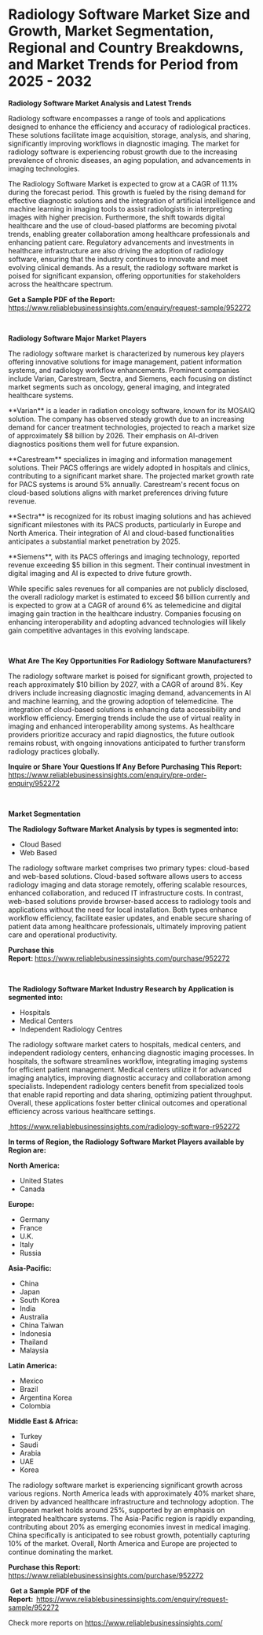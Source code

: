 <p><h1>Radiology Software Market Size and Growth, Market Segmentation, Regional and Country Breakdowns, and Market Trends for Period from 2025 -  2032</h1></p><p><strong>Radiology Software Market Analysis and Latest Trends</strong></p>
<p><p>Radiology software encompasses a range of tools and applications designed to enhance the efficiency and accuracy of radiological practices. These solutions facilitate image acquisition, storage, analysis, and sharing, significantly improving workflows in diagnostic imaging. The market for radiology software is experiencing robust growth due to the increasing prevalence of chronic diseases, an aging population, and advancements in imaging technologies.</p><p>The Radiology Software Market is expected to grow at a CAGR of 11.1% during the forecast period. This growth is fueled by the rising demand for effective diagnostic solutions and the integration of artificial intelligence and machine learning in imaging tools to assist radiologists in interpreting images with higher precision. Furthermore, the shift towards digital healthcare and the use of cloud-based platforms are becoming pivotal trends, enabling greater collaboration among healthcare professionals and enhancing patient care. Regulatory advancements and investments in healthcare infrastructure are also driving the adoption of radiology software, ensuring that the industry continues to innovate and meet evolving clinical demands. As a result, the radiology software market is poised for significant expansion, offering opportunities for stakeholders across the healthcare spectrum.</p></p>
<p><strong>Get a Sample PDF of the Report:&nbsp;</strong> <a href="https://www.reliablebusinessinsights.com/enquiry/request-sample/952272?utm_campaign=2707&utm_medium=2&utm_source=Github&utm_content=ia&utm_term=06032025&utm_id=radiology-software">https://www.reliablebusinessinsights.com/enquiry/request-sample/952272</a></p>
<p>&nbsp;</p>
<p><strong>Radiology Software Major Market Players</strong></p>
<p><p>The radiology software market is characterized by numerous key players offering innovative solutions for image management, patient information systems, and radiology workflow enhancements. Prominent companies include Varian, Carestream, Sectra, and Siemens, each focusing on distinct market segments such as oncology, general imaging, and integrated healthcare systems.</p><p>**Varian** is a leader in radiation oncology software, known for its MOSAIQ solution. The company has observed steady growth due to an increasing demand for cancer treatment technologies, projected to reach a market size of approximately $8 billion by 2026. Their emphasis on AI-driven diagnostics positions them well for future expansion.</p><p>**Carestream** specializes in imaging and information management solutions. Their PACS offerings are widely adopted in hospitals and clinics, contributing to a significant market share. The projected market growth rate for PACS systems is around 5% annually. Carestream's recent focus on cloud-based solutions aligns with market preferences driving future revenue.</p><p>**Sectra** is recognized for its robust imaging solutions and has achieved significant milestones with its PACS products, particularly in Europe and North America. Their integration of AI and cloud-based functionalities anticipates a substantial market penetration by 2025.</p><p>**Siemens**, with its PACS offerings and imaging technology, reported revenue exceeding $5 billion in this segment. Their continual investment in digital imaging and AI is expected to drive future growth.</p><p>While specific sales revenues for all companies are not publicly disclosed, the overall radiology market is estimated to exceed $6 billion currently and is expected to grow at a CAGR of around 6% as telemedicine and digital imaging gain traction in the healthcare industry. Companies focusing on enhancing interoperability and adopting advanced technologies will likely gain competitive advantages in this evolving landscape.</p></p>
<p>&nbsp;</p>
<p><strong>What Are The Key Opportunities For Radiology Software Manufacturers?</strong></p>
<p><p>The radiology software market is poised for significant growth, projected to reach approximately $10 billion by 2027, with a CAGR of around 8%. Key drivers include increasing diagnostic imaging demand, advancements in AI and machine learning, and the growing adoption of telemedicine. The integration of cloud-based solutions is enhancing data accessibility and workflow efficiency. Emerging trends include the use of virtual reality in imaging and enhanced interoperability among systems. As healthcare providers prioritize accuracy and rapid diagnostics, the future outlook remains robust, with ongoing innovations anticipated to further transform radiology practices globally.</p></p>
<p><strong>Inquire or Share Your Questions If Any Before Purchasing This Report:</strong> <a href="https://www.reliablebusinessinsights.com/enquiry/pre-order-enquiry/952272?utm_campaign=2707&utm_medium=2&utm_source=Github&utm_content=ia&utm_term=06032025&utm_id=radiology-software">https://www.reliablebusinessinsights.com/enquiry/pre-order-enquiry/952272</a></p>
<p>&nbsp;</p>
<p><strong>Market Segmentation</strong></p>
<p><strong>The Radiology Software Market Analysis by types is segmented into:</strong></p>
<p><ul><li>Cloud Based</li><li>Web Based</li></ul></p>
<p><p>The radiology software market comprises two primary types: cloud-based and web-based solutions. Cloud-based software allows users to access radiology imaging and data storage remotely, offering scalable resources, enhanced collaboration, and reduced IT infrastructure costs. In contrast, web-based solutions provide browser-based access to radiology tools and applications without the need for local installation. Both types enhance workflow efficiency, facilitate easier updates, and enable secure sharing of patient data among healthcare professionals, ultimately improving patient care and operational productivity.</p></p>
<p><strong>Purchase this Report:&nbsp;</strong><a href="https://www.reliablebusinessinsights.com/purchase/952272?utm_campaign=2707&utm_medium=2&utm_source=Github&utm_content=ia&utm_term=06032025&utm_id=radiology-software">https://www.reliablebusinessinsights.com/purchase/952272</a></p>
<p>&nbsp;</p>
<p><strong>The Radiology Software Market Industry Research by Application is segmented into:</strong></p>
<p><ul><li>Hospitals</li><li>Medical Centers</li><li>Independent Radiology Centres</li></ul></p>
<p><p>The radiology software market caters to hospitals, medical centers, and independent radiology centers, enhancing diagnostic imaging processes. In hospitals, the software streamlines workflow, integrating imaging systems for efficient patient management. Medical centers utilize it for advanced imaging analytics, improving diagnostic accuracy and collaboration among specialists. Independent radiology centers benefit from specialized tools that enable rapid reporting and data sharing, optimizing patient throughput. Overall, these applications foster better clinical outcomes and operational efficiency across various healthcare settings.</p></p>
<p><a href="https://www.reliablebusinessinsights.com/radiology-software-r952272?utm_campaign=2707&utm_medium=2&utm_source=Github&utm_content=ia&utm_term=06032025&utm_id=radiology-software">&nbsp;https://www.reliablebusinessinsights.com/radiology-software-r952272</a></p>
<p><strong>In terms of Region, the Radiology Software Market Players available by Region are:</strong></p>
<p>
    <p> <strong> North America: </strong>
        <ul>
            <li>United States</li>
            <li>Canada</li>
        </ul>
        </p> 
    <p> <strong> Europe: </strong>
        <ul>
            <li>Germany</li>
            <li>France</li>
            <li>U.K.</li>
            <li>Italy</li>
            <li>Russia</li>
        </ul>
        </p> 
    <p> <strong> Asia-Pacific: </strong>
        <ul>
            <li>China</li>
            <li>Japan</li>
            <li>South Korea</li>
            <li>India</li>
            <li>Australia</li>
            <li>China Taiwan</li>
            <li>Indonesia</li>
            <li>Thailand</li>
            <li>Malaysia</li>
        </ul>
        </p> 
    <p> <strong> Latin America: </strong>
        <ul>
            <li>Mexico</li>
            <li>Brazil</li>
            <li>Argentina Korea</li>
            <li>Colombia</li>
        </ul>
        </p> 
    <p> <strong> Middle East & Africa: </strong>
        <ul>
            <li>Turkey</li>
            <li>Saudi</li>
            <li>Arabia</li>
            <li>UAE</li>
            <li>Korea</li>
        </ul>
    </p>
    </p>
<p><p>The radiology software market is experiencing significant growth across various regions. North America leads with approximately 40% market share, driven by advanced healthcare infrastructure and technology adoption. The European market holds around 25%, supported by an emphasis on integrated healthcare systems. The Asia-Pacific region is rapidly expanding, contributing about 20% as emerging economies invest in medical imaging. China specifically is anticipated to see robust growth, potentially capturing 10% of the market. Overall, North America and Europe are projected to continue dominating the market.</p></p>
<p><strong>Purchase this Report: </strong><a href="https://www.reliablebusinessinsights.com/purchase/952272?utm_campaign=2707&utm_medium=2&utm_source=Github&utm_content=ia&utm_term=06032025&utm_id=radiology-software">https://www.reliablebusinessinsights.com/purchase/952272</a></p>
<p>&nbsp;<strong>Get a Sample PDF of the Report:&nbsp;&nbsp;</strong><a href="https://www.reliablebusinessinsights.com/enquiry/request-sample/952272?utm_campaign=2707&utm_medium=2&utm_source=Github&utm_content=ia&utm_term=06032025&utm_id=radiology-software">https://www.reliablebusinessinsights.com/enquiry/request-sample/952272</a></p>
<p><strong></strong></p>
<p>Check more reports on <a href="https://www.reliablebusinessinsights.com/?utm_campaign=2707&utm_medium=2&utm_source=Github&utm_content=ia&utm_term=06032025&utm_id=radiology-software">https://www.reliablebusinessinsights.com/</a></p>
